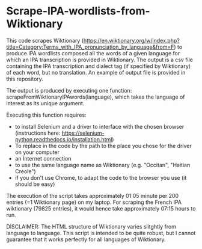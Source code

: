 # Scrape-IPA-wordlists-from-Wiktionary

This code scrapes Wiktionary (https://en.wiktionary.org/w/index.php?title=Category:Terms_with_IPA_pronunciation_by_language&from=F) to produce IPA wordlists composed all the words of a given language for which an IPA transcription is provided in Wiktionary. The output is a csv file containing the IPA transcription and dialect tag (if specified by Wiktionary) of each word, but no translation. An example of output file is provided in this repository.

The output is produced by executing one function: scrapeFromWiktionaryIPAwords(language), which takes the language of interest as its unique argument.

Executing this function requires:
- to install Selenium and a driver to interface with the chosen browser (instructions here: https://selenium-python.readthedocs.io/installation.html)
- To replace <Path to driver> in the code by the path to the place you chose for the driver on your computer
- an Internet connection
- to use the same language name as Wiktionary (e.g. "Occitan", "Haitian Creole")
- if you don't use Chrome, to adapt the code to the browser you use (it should be easy)

The execution of the script takes approximately 01:05 minute per 200 entries (=1 Wiktionary page) on my laptop. For scraping the French IPA wiktionary (79825 entries), it would hence take approximately 07:15 hours to run.

DISCLAIMER: The HTML structure of Wiktionary varies slitghtly from language to language. This script is intended to be quite robust, but I cannot guarantee that it works perfectly for all languages of Wiktionary.



